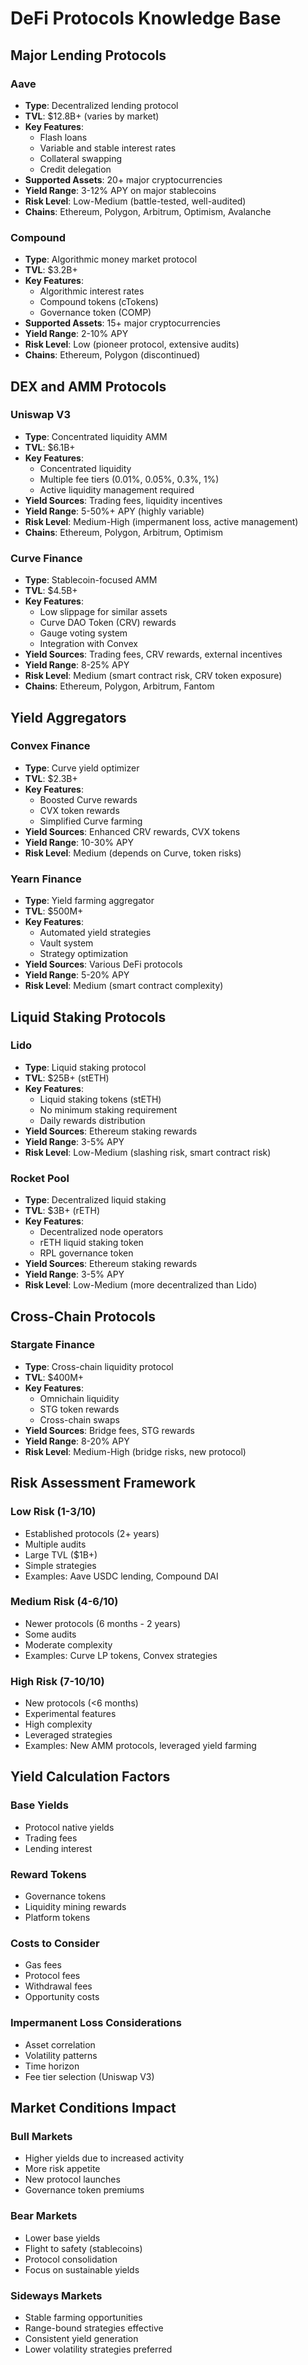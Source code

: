 # DeFi Protocols Knowledge Base

## Major Lending Protocols

### Aave

- **Type**: Decentralized lending protocol
- **TVL**: $12.8B+ (varies by market)
- **Key Features**:
  - Flash loans
  - Variable and stable interest rates
  - Collateral swapping
  - Credit delegation
- **Supported Assets**: 20+ major cryptocurrencies
- **Yield Range**: 3-12% APY on major stablecoins
- **Risk Level**: Low-Medium (battle-tested, well-audited)
- **Chains**: Ethereum, Polygon, Arbitrum, Optimism, Avalanche

### Compound

- **Type**: Algorithmic money market protocol
- **TVL**: $3.2B+
- **Key Features**:
  - Algorithmic interest rates
  - Compound tokens (cTokens)
  - Governance token (COMP)
- **Supported Assets**: 15+ major cryptocurrencies
- **Yield Range**: 2-10% APY
- **Risk Level**: Low (pioneer protocol, extensive audits)
- **Chains**: Ethereum, Polygon (discontinued)

## DEX and AMM Protocols

### Uniswap V3

- **Type**: Concentrated liquidity AMM
- **TVL**: $6.1B+
- **Key Features**:
  - Concentrated liquidity
  - Multiple fee tiers (0.01%, 0.05%, 0.3%, 1%)
  - Active liquidity management required
- **Yield Sources**: Trading fees, liquidity incentives
- **Yield Range**: 5-50%+ APY (highly variable)
- **Risk Level**: Medium-High (impermanent loss, active management)
- **Chains**: Ethereum, Polygon, Arbitrum, Optimism

### Curve Finance

- **Type**: Stablecoin-focused AMM
- **TVL**: $4.5B+
- **Key Features**:
  - Low slippage for similar assets
  - Curve DAO Token (CRV) rewards
  - Gauge voting system
  - Integration with Convex
- **Yield Sources**: Trading fees, CRV rewards, external incentives
- **Yield Range**: 8-25% APY
- **Risk Level**: Medium (smart contract risk, CRV token exposure)
- **Chains**: Ethereum, Polygon, Arbitrum, Fantom

## Yield Aggregators

### Convex Finance

- **Type**: Curve yield optimizer
- **TVL**: $2.3B+
- **Key Features**:
  - Boosted Curve rewards
  - CVX token rewards
  - Simplified Curve farming
- **Yield Sources**: Enhanced CRV rewards, CVX tokens
- **Yield Range**: 10-30% APY
- **Risk Level**: Medium (depends on Curve, token risks)

### Yearn Finance

- **Type**: Yield farming aggregator
- **TVL**: $500M+
- **Key Features**:
  - Automated yield strategies
  - Vault system
  - Strategy optimization
- **Yield Sources**: Various DeFi protocols
- **Yield Range**: 5-20% APY
- **Risk Level**: Medium (smart contract complexity)

## Liquid Staking Protocols

### Lido

- **Type**: Liquid staking protocol
- **TVL**: $25B+ (stETH)
- **Key Features**:
  - Liquid staking tokens (stETH)
  - No minimum staking requirement
  - Daily rewards distribution
- **Yield Sources**: Ethereum staking rewards
- **Yield Range**: 3-5% APY
- **Risk Level**: Low-Medium (slashing risk, smart contract risk)

### Rocket Pool

- **Type**: Decentralized liquid staking
- **TVL**: $3B+ (rETH)
- **Key Features**:
  - Decentralized node operators
  - rETH liquid staking token
  - RPL governance token
- **Yield Sources**: Ethereum staking rewards
- **Yield Range**: 3-5% APY
- **Risk Level**: Low-Medium (more decentralized than Lido)

## Cross-Chain Protocols

### Stargate Finance

- **Type**: Cross-chain liquidity protocol
- **TVL**: $400M+
- **Key Features**:
  - Omnichain liquidity
  - STG token rewards
  - Cross-chain swaps
- **Yield Sources**: Bridge fees, STG rewards
- **Yield Range**: 8-20% APY
- **Risk Level**: Medium-High (bridge risks, new protocol)

## Risk Assessment Framework

### Low Risk (1-3/10)

- Established protocols (2+ years)
- Multiple audits
- Large TVL ($1B+)
- Simple strategies
- Examples: Aave USDC lending, Compound DAI

### Medium Risk (4-6/10)

- Newer protocols (6 months - 2 years)
- Some audits
- Moderate complexity
- Examples: Curve LP tokens, Convex strategies

### High Risk (7-10/10)

- New protocols (<6 months)
- Experimental features
- High complexity
- Leveraged strategies
- Examples: New AMM protocols, leveraged yield farming

## Yield Calculation Factors

### Base Yields

- Protocol native yields
- Trading fees
- Lending interest

### Reward Tokens

- Governance tokens
- Liquidity mining rewards
- Platform tokens

### Costs to Consider

- Gas fees
- Protocol fees
- Withdrawal fees
- Opportunity costs

### Impermanent Loss Considerations

- Asset correlation
- Volatility patterns
- Time horizon
- Fee tier selection (Uniswap V3)

## Market Conditions Impact

### Bull Markets

- Higher yields due to increased activity
- More risk appetite
- New protocol launches
- Governance token premiums

### Bear Markets

- Lower base yields
- Flight to safety (stablecoins)
- Protocol consolidation
- Focus on sustainable yields

### Sideways Markets

- Stable farming opportunities
- Range-bound strategies effective
- Consistent yield generation
- Lower volatility strategies preferred
